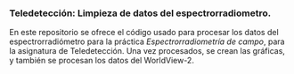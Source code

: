 ### Teledetección: Limpieza de datos del espectrorradiometro.

En este repositorio se ofrece el código usado para procesar los datos del espectrorradiómetro para la práctica *Espectrorradiometría de campo*, para la asignatura de Teledetección. Una vez procesados,
se crean las gráficas, y también se procesan los datos del WorldView-2.
